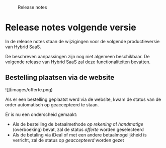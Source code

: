 <properties>
	<page>
		<title>Release notes volgende versie</title>
	</page>
	<menu>
		<position>Release notes</position>
		<title>Volgende versie</title>
	</menu>
</properties>

# Release notes volgende versie #

In de release notes staan de wijzigingen voor de volgende productieversie van Hybrid SaaS.


<div class="warning">
De beschreven aanpassingen zijn nog niet algemeen beschikbaar. De volgende release van Hybrid SaaS zal deze functionaliteiten bevatten.
</div>

## Bestelling plaatsen via de website ##

<div class="tag-update"></div>
![](images/offerte.png)

Als er een bestelling geplaatst werd via de website, kwam de status van de order automatisch op geaccepteerd te staan.

Er is nu een onderscheid gemaakt:

- Als de bestelling de betaalmethode *op rekening* of *handmatige* (overboeking) bevat, zal de status *offerte* worden geselecteerd
- Als de betaling via iDeal of met een andere betaalmogelijkheid is verricht, zal de status op *geaccepteerd* worden gezet
